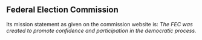 ## Federal Election Commission

Its mission statement as given on the commission website is: *The FEC was
created to promote confidence and participation in the democratic process.*
